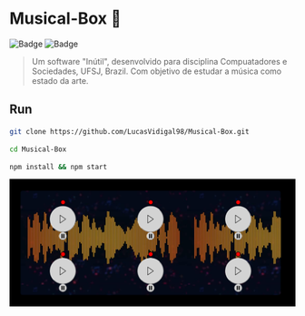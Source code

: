 # Musical-Box 🎵


![Badge](https://img.shields.io/static/v1?label=node&message=v14.16.1&color=008000&style=for-the-badge)
![Badge](https://img.shields.io/static/v1?label=npm&message=v6.14.12&color=CD5C5C&style=for-the-badge)

>Um software "Inútil", desenvolvido para disciplina Compuatadores e Sociedades, UFSJ, Brazil. Com objetivo de estudar a música como estado da arte. 

## Run

```sh
git clone https://github.com/LucasVidigal98/Musical-Box.git
```

```sh
cd Musical-Box
```

```sh
npm install && npm start
```

![Demo](./Demo.png "Demo")
